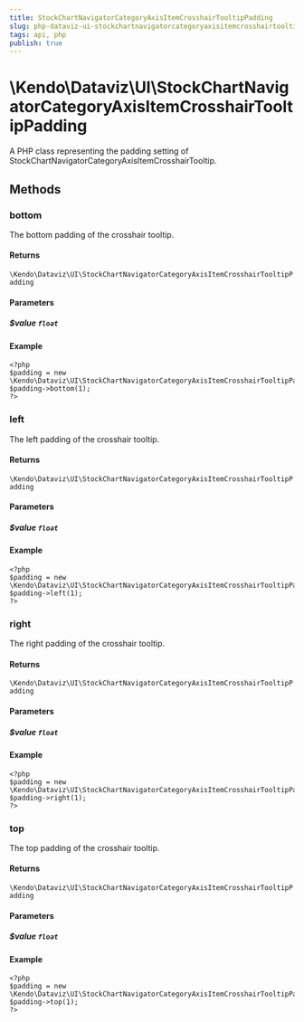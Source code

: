 ```yaml
---
title: StockChartNavigatorCategoryAxisItemCrosshairTooltipPadding
slug: php-dataviz-ui-stockchartnavigatorcategoryaxisitemcrosshairtooltippadding
tags: api, php
publish: true
---
```


# \Kendo\Dataviz\UI\StockChartNavigatorCategoryAxisItemCrosshairTooltipPadding

A PHP class representing the padding setting of StockChartNavigatorCategoryAxisItemCrosshairTooltip.


## Methods

### bottom
The bottom padding of the crosshair tooltip.

#### Returns
`\Kendo\Dataviz\UI\StockChartNavigatorCategoryAxisItemCrosshairTooltipPadding`

#### Parameters

##### $value `float`



#### Example 
    <?php
    $padding = new \Kendo\Dataviz\UI\StockChartNavigatorCategoryAxisItemCrosshairTooltipPadding();
    $padding->bottom(1);
    ?>

### left
The left padding of the crosshair tooltip.

#### Returns
`\Kendo\Dataviz\UI\StockChartNavigatorCategoryAxisItemCrosshairTooltipPadding`

#### Parameters

##### $value `float`



#### Example 
    <?php
    $padding = new \Kendo\Dataviz\UI\StockChartNavigatorCategoryAxisItemCrosshairTooltipPadding();
    $padding->left(1);
    ?>

### right
The right padding of the crosshair tooltip.

#### Returns
`\Kendo\Dataviz\UI\StockChartNavigatorCategoryAxisItemCrosshairTooltipPadding`

#### Parameters

##### $value `float`



#### Example 
    <?php
    $padding = new \Kendo\Dataviz\UI\StockChartNavigatorCategoryAxisItemCrosshairTooltipPadding();
    $padding->right(1);
    ?>

### top
The top padding of the crosshair tooltip.

#### Returns
`\Kendo\Dataviz\UI\StockChartNavigatorCategoryAxisItemCrosshairTooltipPadding`

#### Parameters

##### $value `float`



#### Example 
    <?php
    $padding = new \Kendo\Dataviz\UI\StockChartNavigatorCategoryAxisItemCrosshairTooltipPadding();
    $padding->top(1);
    ?>

